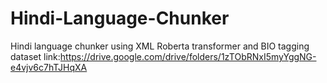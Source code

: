 # Hindi-Language-Chunker
Hindi language chunker using XML Roberta transformer and BIO tagging
dataset link:https://drive.google.com/drive/folders/1zTObRNxI5myYggNG-e4vjv6c7hTJHqXA
